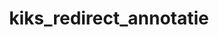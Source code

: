 ---
layout: my_redirect
title: kiks_redirect_annotatie
permalink: /waisda/geheimschrift/index
redirect_url: "https://kiks.ilabt.imec.be/hub/tmplogin?id=waisda_taal_geheimschrift"
---